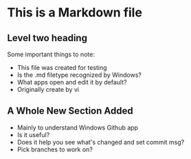 # This is a Markdown file

## Level two heading

Some important things to note:

- This file was created for testing
- Is the .md filetype recognized by Windows?
- What apps open and edit it by default?
- Originally create by vi

## A Whole New Section Added

- Mainly to understand Windows Github app
- Is it useful?
- Does it help you see what's changed and set commit msg?
- Pick branches to work on?

